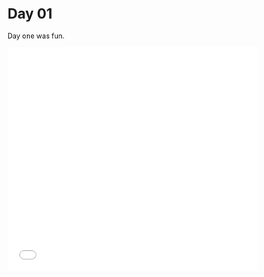 # Day 01

Day one was fun.

   <iframe src="content/day01/tst/embed.html" width="100%" height="450" frameborder="no"></iframe>

